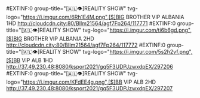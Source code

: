 #EXTINF:0 group-title="[🇦🇱👁️]REALITY SHOW" tvg-logo="https://i.imgur.com/6Rh1E4M.png",[$]BIG BROTHER VIP ALBANIA 1HD
http://cloudcdn.city:80/BlIm21564/agf7Fp264/117771
#EXTINF:0 group-title="[🇦🇱👁️]REALITY SHOW" tvg-logo="https://i.imgur.com/ti6b6gd.png",[$]BIG BROTHER VIP ALBANIA 2HD
http://cloudcdn.city:80/BlIm21564/agf7Fp264/117772
#EXTINF:0 group-title="[🇦🇱👁️]REALITY SHOW" tvg-logo="https://i.imgur.com/5s2h2vf.png",[$]BB VIP ALB 1HD
http://37.49.230.48:8080/ksport2021/gq5F3UDPJzwxdpEX/297206
#EXTINF:0 group-title="[🇦🇱👁️]REALITY SHOW" tvg-logo="https://i.imgur.com/KFdEE4g.png",[$]BB VIP ALB 2HD
http://37.49.230.48:8080/ksport2021/gq5F3UDPJzwxdpEX/297207
